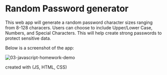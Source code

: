 # Random Password generator

This web app will generate a random password character sizes ranging from 8-128 characers.
Users can choose to include Upper/Lower Case, Numbers, and Special Characters.
This will help create strong passwords to protect sensitive data.

Below is a screenshot of the app:

![03-javascript-homework-demo](https://user-images.githubusercontent.com/101678295/168426390-ea4b9428-b9a4-4f2e-8671-b10f09693e67.png)



created with (JS, HTML, CSS)
